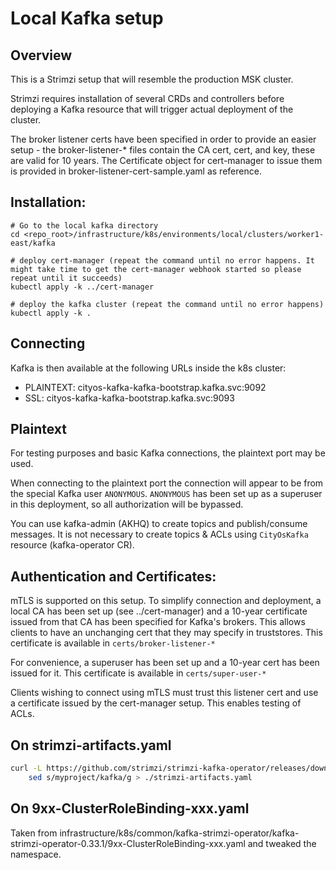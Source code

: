 # Local Kafka setup

## Overview

This is a Strimzi setup that will resemble the production MSK cluster.

Strimzi requires installation of several CRDs and controllers before deploying a Kafka resource
that will trigger actual deployment of the cluster.

The broker listener certs have been specified in order to provide an easier setup - the broker-listener-* files contain the CA cert, cert, and key, these are valid for 10 years. The Certificate object for cert-manager to issue them is provided in broker-listener-cert-sample.yaml as reference. 

## Installation:

```shell
# Go to the local kafka directory
cd <repo_root>/infrastructure/k8s/environments/local/clusters/worker1-east/kafka

# deploy cert-manager (repeat the command until no error happens. It might take time to get the cert-manager webhook started so please repeat until it succeeds)
kubectl apply -k ../cert-manager

# deploy the kafka cluster (repeat the command until no error happens)
kubectl apply -k .
```

## Connecting

Kafka is then available at the following URLs inside the k8s cluster:

* PLAINTEXT: cityos-kafka-kafka-bootstrap.kafka.svc:9092
* SSL: cityos-kafka-kafka-bootstrap.kafka.svc:9093

## Plaintext

For testing purposes and basic Kafka connections, the plaintext port may be used. 

When connecting to the plaintext port the connection will appear to be from the special Kafka user `ANONYMOUS`. `ANONYMOUS` has been set up as a superuser in this deployment, so all authorization will be bypassed.

You can use kafka-admin (AKHQ) to create topics and publish/consume messages. It is not necessary to create topics & ACLs using `CityOsKafka` resource (kafka-operator CR).

## Authentication and Certificates:

mTLS is supported on this setup. To simplify connection and deployment, a local CA has been set up (see ../cert-manager) and a 10-year certificate issued from that CA has been specified for Kafka's brokers. This allows clients to have an unchanging cert that they may specify in truststores. This certificate is available in `certs/broker-listener-*`

For convenience, a superuser has been set up and a 10-year cert has been issued for it. This certificate is available in `certs/super-user-*`

Clients wishing to connect using mTLS must trust this listener cert and use a certificate issued by the cert-manager setup. This enables testing of ACLs.

## On strimzi-artifacts.yaml

```sh
curl -L https://github.com/strimzi/strimzi-kafka-operator/releases/download/0.41.0/strimzi-cluster-operator-0.41.0.yaml |\
    sed s/myproject/kafka/g > ./strimzi-artifacts.yaml
```

## On 9xx-ClusterRoleBinding-xxx.yaml

Taken from infrastructure/k8s/common/kafka-strimzi-operator/kafka-strimzi-operator-0.33.1/9xx-ClusterRoleBinding-xxx.yaml and tweaked the namespace.
